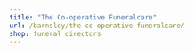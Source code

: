 ```yaml
---
title: "The Co-operative Funeralcare"
url: /barnsley/the-co-operative-funeralcare/
shop: funeral directors
---
```

